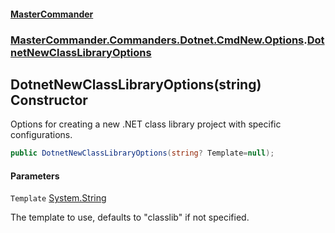 #### [MasterCommander](MasterCommander.md 'MasterCommander')
### [MasterCommander.Commanders.Dotnet.CmdNew.Options](MasterCommander.md#MasterCommander.Commanders.Dotnet.CmdNew.Options 'MasterCommander.Commanders.Dotnet.CmdNew.Options').[DotnetNewClassLibraryOptions](DotnetNewClassLibraryOptions.md 'MasterCommander.Commanders.Dotnet.CmdNew.Options.DotnetNewClassLibraryOptions')

## DotnetNewClassLibraryOptions(string) Constructor

Options for creating a new .NET class library project with specific configurations.

```csharp
public DotnetNewClassLibraryOptions(string? Template=null);
```
#### Parameters

<a name='MasterCommander.Commanders.Dotnet.CmdNew.Options.DotnetNewClassLibraryOptions.DotnetNewClassLibraryOptions(string).Template'></a>

`Template` [System.String](https://docs.microsoft.com/en-us/dotnet/api/System.String 'System.String')

The template to use, defaults to "classlib" if not specified.